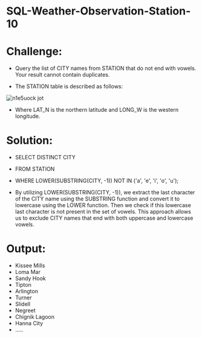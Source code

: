 # SQL-Weather-Observation-Station-10

# Challenge:
- Query the list of CITY names from STATION that do not end with vowels. Your result cannot contain duplicates.

- The STATION table is described as follows:

![n1e5uock jot](https://github.com/MarcvWaes/SQL-Weather-Observation-Station-3/assets/120553175/93033af8-77bd-460d-bf7b-fce39386b9e6)

- Where LAT_N is the northern latitude and LONG_W is the western longitude.

# Solution:
- SELECT DISTINCT CITY
- FROM STATION
- WHERE LOWER(SUBSTRING(CITY, -1)) NOT IN ('a', 'e', 'i', 'o', 'u');

- By utilizing LOWER(SUBSTRING(CITY, -1)), we extract the last character of the CITY name using the SUBSTRING function and convert it to lowercase using the LOWER function. Then we check if this lowercase last character is not present in the set of vowels. This approach allows us to exclude CITY names that end with both uppercase and lowercase vowels.
 
# Output:
- Kissee Mills
- Loma Mar
- Sandy Hook
- Tipton
- Arlington
- Turner
- Slidell
- Negreet
- Chignik Lagoon
- Hanna City
- .....
